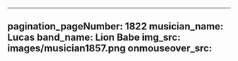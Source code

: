 ------
pagination_pageNumber: 1822
musician_name: Lucas
band_name: Lion Babe
img_src: images/musician1857.png
onmouseover_src: 
------